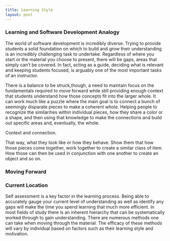 ```yaml
---
title: Learning Style
layout: post
---
```



### Learning and Software Development Analogy

The world of software development is incredibly diverse. Trying to provide students a solid foundation on which to build and grow their understanding is an incredibly challenging task to undertake.  Regardless of where you start or the material you choose to present, there will be gaps, areas that simply can’t be covered.  In fact, acting as a guide, deciding what is relevant and keeping students focused, is arguably one of the most important tasks of an instructor.

There is a balance to be struck,though, a need to maintain focus on the fundamentals required to move forward while still providing enough context that students understand how those concepts fit into the larger whole.  It can work much like a puzzle where the main goal is to connect a bunch of seemingly disparate pieces to make a coherent whole.  Helping people to recognize the similarities within individual pieces, how they share a color or a shape, and then using that knowledge to make the connections and build out specific areas and, eventually, the whole.

Context and connection.

That way,  what they look like or how they behave.  Show them that how those pieces come together, work together to create a similar class of item.  How those can then be used in conjunction with one another to create an object and so on.

### Moving Forward

### Current Location

Self assessment is a key factor in the learning process.  Being able to accurately gauge your current level of understanding as well as identify any gaps will make the time you spend learning that much more efficient.  In most fields of study there is an inherent hierarchy that can be systematically worked through to gain understanding.  There are numerous methods one can take when moving through the material.  The efficacy of these methods will vary by individual based on factors such as their learning style and motivation.